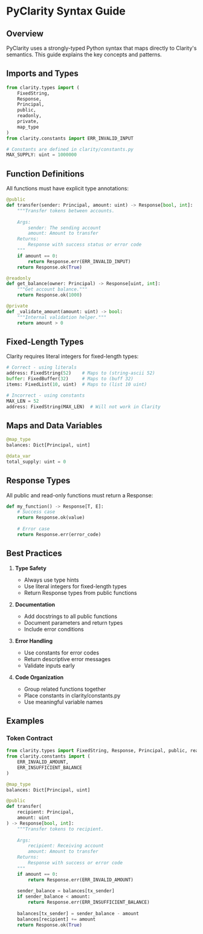 # PyClarity Syntax Guide

## Overview
PyClarity uses a strongly-typed Python syntax that maps directly to Clarity's semantics. This guide explains the key concepts and patterns.

## Imports and Types
```python
from clarity.types import (
    FixedString, 
    Response, 
    Principal, 
    public, 
    readonly, 
    private, 
    map_type
)
from clarity.constants import ERR_INVALID_INPUT

# Constants are defined in clarity/constants.py
MAX_SUPPLY: uint = 1000000
```

## Function Definitions
All functions must have explicit type annotations:

```python
@public
def transfer(sender: Principal, amount: uint) -> Response[bool, int]:
    """Transfer tokens between accounts.
    
    Args:
        sender: The sending account
        amount: Amount to transfer
    Returns:
        Response with success status or error code
    """
    if amount == 0:
        return Response.err(ERR_INVALID_INPUT)
    return Response.ok(True)

@readonly
def get_balance(owner: Principal) -> Response[uint, int]:
    """Get account balance."""
    return Response.ok(1000)

@private
def _validate_amount(amount: uint) -> bool:
    """Internal validation helper."""
    return amount > 0
```

## Fixed-Length Types
Clarity requires literal integers for fixed-length types:
```python
# Correct - using literals
address: FixedString(52)    # Maps to (string-ascii 52)
buffer: FixedBuffer(32)     # Maps to (buff 32)
items: FixedList(10, uint)  # Maps to (list 10 uint)

# Incorrect - using constants
MAX_LEN = 52
address: FixedString(MAX_LEN)  # Will not work in Clarity
```

## Maps and Data Variables
```python
@map_type
balances: Dict[Principal, uint]

@data_var
total_supply: uint = 0
```

## Response Types
All public and read-only functions must return a Response:
```python
def my_function() -> Response[T, E]:
    # Success case
    return Response.ok(value)
    
    # Error case
    return Response.err(error_code)
```

## Best Practices

1. **Type Safety**
   - Always use type hints
   - Use literal integers for fixed-length types
   - Return Response types from public functions

2. **Documentation**
   - Add docstrings to all public functions
   - Document parameters and return types
   - Include error conditions

3. **Error Handling**
   - Use constants for error codes
   - Return descriptive error messages
   - Validate inputs early

4. **Code Organization**
   - Group related functions together
   - Place constants in clarity/constants.py
   - Use meaningful variable names

## Examples

### Token Contract
```python
from clarity.types import FixedString, Response, Principal, public, readonly
from clarity.constants import (
    ERR_INVALID_AMOUNT,
    ERR_INSUFFICIENT_BALANCE
)

@map_type
balances: Dict[Principal, uint]

@public
def transfer(
    recipient: Principal, 
    amount: uint
) -> Response[bool, int]:
    """Transfer tokens to recipient.
    
    Args:
        recipient: Receiving account
        amount: Amount to transfer
    Returns:
        Response with success or error code
    """
    if amount == 0:
        return Response.err(ERR_INVALID_AMOUNT)
        
    sender_balance = balances[tx_sender]
    if sender_balance < amount:
        return Response.err(ERR_INSUFFICIENT_BALANCE)
        
    balances[tx_sender] = sender_balance - amount
    balances[recipient] += amount
    return Response.ok(True)
```
